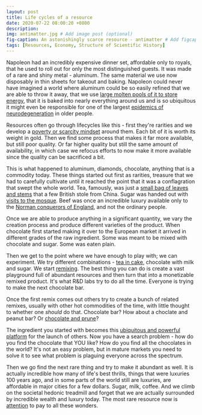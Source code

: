 ```yaml
---
layout: post
title: Life cycles of a resource
date: 2020-07-22 08:00:20 +0800
description: 
img: antimatter.jpg # Add image post (optional)
fig-caption: An astonishingly scarce resource - antimatter # Add figcaption (optional)
tags: [Resources, Economy, Structure of Scientific History]
---
```


Napoleon had an incredibly expensive dinner set, affordable only to royals, that he used to roll out for only the most distinguished guests. It was made of a rare and shiny metal - aluminum. The same material we use now disposably in thin sheets for takeout and baking. Napoleon could never have imagined a world where aluminum could be so easily refined that we are able to throw it away, that we use [large molten pools of it to store energy](http://news.mit.edu/2016/battery-molten-metals-0112), that it is baked into nearly everything around us and is so ubiquitous it might even be responsible for one of the largest [epidemics of neurodegeneration](https://www.alzheimers.org.uk/about-dementia/risk-factors-and-prevention/metals-and-dementia) in older people. 

Resources often go through lifecycles like this - first they're rarities and we develop a [poverty or scarcity mindset](../romantic-poverty) around them. Each bit of it is worth its weight in gold. Then we find some process that makes it far more available, but still poor quality. Or far higher quality but still the same amount of availability, in which case we refocus efforts to now make it more available since the quality can be sacrificed a bit.

This is what happened to aluminum, diamonds, chocolate, anything that is a commodity today. These things started out first as rarities, treasure that we had to carefully cultivate until it reached the point that it was a conflagration that swept the whole world. Tea, famously, was just a [small bag of leaves and stems](https://www.smithsonianmag.com/history/the-great-british-tea-heist-9866709/) that a few British stole from China. Sugar was handed out with [visits to the mosque](https://chocolateclass.wordpress.com/2018/03/19/the-arab-islamic-civilization-and-sugar-laying-the-foundation-of-modern-sweets-and-food-culture-in-the-world/). Beef was once an incredible luxury available only to the [Norman conquerors of England](https://www.thedailymeal.com/eat/why-pig-meat-called-pork), and not the ordinary people.

Once we are able to produce anything in a significant quantity, we vary the creation process and produce different varieties of the product. When chocolate first started making it over to the European market it arrived in different grades of the raw ingredient. Some was meant to be mixed with chocolate and sugar. Some was eaten plain.

Then we get to the point where we have enough to play with; we can experiment. We try different combinations - [tea in cake](https://www.justonecookbook.com/matcha-marble-pound-cake/), chocolate with milk and sugar. We start [remixing](https://www.youtube.com/watch?v=nJPERZDfyWc). The best thing you can do is create a vast playground full of abundant resources and then turn that into a monetizable remixed product. It's what R&D labs try to do all the time. Everyone is trying to make the next chocolate bar.

Once the first remix comes out others try to create a bunch of related remixes, usually with other hot commodities of the time, with little thought to whether one _should_ do that. Chocolate bar? How about a choclate and peanut bar? Or [chocolate and prune](https://en.wikipedia.org/wiki/Chocolate-covered_prune)?

The ingredient you started with becomes this [ubiquitous and powerful platform](https://twitter.com/SwiftOnSecurity/status/1074810043495796736) for the launch of others.  Now you have a search problem - how do you find the chocolate that YOU like? How do you find all the chocolates in the world? It's not an easy problem, but in mature markets you need to solve it to see what problem is plaguing everyone across the spectrum. 

Then we go find the next rare thing and try to make it abundant as well. It is actually incredible how many of life's best thrills, things that were luxuries 100 years ago, and in some parts of the world still are luxuries, are affordable in major cities for a few dollars. Sugar, milk, coffee. And we climb on the societal hedonic treadmill and forget that we are actually surrounded by incredible wealth and luxury today. The most rare resource now is [attention](https://www.theguardian.com/lifeandstyle/2019/apr/02/jenny-odell-how-to-do-nothing-attention) to pay to all these wonders.
